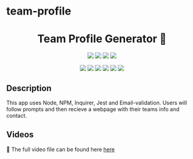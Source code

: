 # team-profile
<h1 align="center">Team Profile Generator 👋</h1>
   
<p align="center">
    <img src="https://img.shields.io/github/repo-size/TheodoreShishkovskiy/team-profile" />
    <img src="https://img.shields.io/github/languages/top/TheodoreShishkovskiy/team-profile"  />
    <img src="https://img.shields.io/github/issues/TheodoreShishkovskiy/team-profile" />
    <img src="https://img.shields.io/github/last-commit/TheodoreShishkovskiy/team-profile" >
</p>

<p align="center">
    <img src="https://img.shields.io/badge/Javascript-yellow" />
    <img src="https://img.shields.io/badge/jQuery-blue"  />
    <img src="https://img.shields.io/badge/-node.js-green" />
    <img src="https://img.shields.io/badge/-inquirer-red" >
    <img src="https://img.shields.io/badge/-screencastify-lightgrey" />
    <img src="https://img.shields.io/badge/-json-orange" />
</p>
   
## Description
This app uses Node, NPM, Inquirer, Jest and Email-validation. Users will follow prompts and then recieve a webpage with their teams info and contact.

## Videos
🎥 The full video file can be found here [here](https://drive.google.com/file/d/1vM8qcJ6LwTFmSU4bTvGUhVjC_AhFNn__/view?usp=sharing)